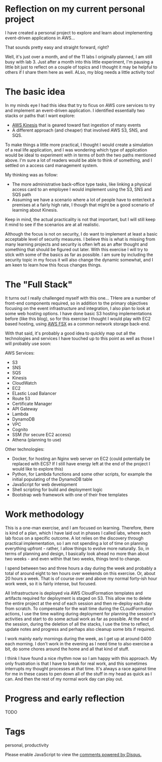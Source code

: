 # Reflection on my current personal project

I have created a personal project to explore and learn about implementing event-driven applications in AWS...

That sounds pretty easy and straight forward, right?

Well, it's just over a month, and of the 11 labs I originally planned, I am still busy with lab 3. Just after a month into this little experiment, I'm pausing a little bit just to reflect on a couple of topics and I thought it may be helpful to others if I share them here as well. ALso, my blog needs a little activity too!

# The basic idea

In my minds eye I had this idea that try to ficus on AWS core services to try and implement an event-driven application. I identified essentially two stacks or paths that I want explore:

* [AWS Kinesis](https://aws.amazon.com/kinesis/) that is geared toward fast ingestion of many events
* A different approach (and cheaper) that involved AWS S3, SNS, and SQS.

To make things a little more practical, I thought I would create a simulation of a real life application, and I was wondering which type of application would be ideal to experiment with in terms of both the two paths mentioned above. I'm sure a lot of readers would be able to think of something, and I settled on a access card management system. 

My thinking was as follow:

* The more administrative back-office type tasks, like linking a physical access card to an employee I would implement using the S3, SNS and SQS path
* Assuming we have a scenario where a lot of people have to enter/exit a premises at a fairly high rate, I though that might be a good scenario of learning about Kinesis.

Keep in mind, the actual practicality is not that important, but I will still keep it mind to see if the scenarios are at all realistic.

Although the focus is not on security, I do want to implement at least a basic acceptable level of security measures. I believe this is what is missing from many learning projects and security is often left as an after thought and something that should be figured out later. With this exercise I will try to stick with some of the basics as far as possible. I am sure by including the security topic in my focus it will also change the dynamic somewhat, and I am keen to learn how this focus changes things.

# The "Full Stack"

It turns out I really challenged myself with this one... THere are a number of front-end components required, so in addition to the primary objectives focusing on the event infrastructure and integration, I also plan to look at some web hosting options. I have done basic S3 hosting implementations before (like this blog), so for this exercise I thought I would play with EC2 based hosting, using [AWS FSX](https://aws.amazon.com/fsx/) as a common network storage back-end.

With that said, it's probably a good idea to quickly map out all the technologies and services I have touched up to this point as well as those I will probably use soon:

AWS Services:

* S3
* SNS
* SQS
* Kinesis
* CloudWatch
* EC2
* ELastic Load Balancer
* Route 53
* Certificate Manager
* API Gateway
* Lambda
* DynamoDB
* VPC
* Cognito
* SSM (for secure EC2 access)
* Athena (planning to use)

Other technologies:

* Docker, for hosting an Nginx web server on EC2 (could potentially be replaced with ECS? If I still have energy left at the end of the project I would like to explore this)
* Python, for Lambda functions and some other scripts, for example the initial populating of the DynamoDB table
* JavaScript for web development
* Shell scripting for build and deployment logic
* Bootstrap web framework with one of their free templates

# Work methodology

This is a one-man exercise, and I am focused on learning. Therefore, there is kind of a plan, which I have laid out in phases I called labs, where each lab focus on a specific outcome. A lot relies on the discovery through practical implementation, so I am not spending a lot of time on planning everything upfront - rather, I allow things to evolve more naturally. So, in terms of planning and design, I basically look ahead no more than about two weeks - and even within that two weeks, things tend to change.

I spend between two and three hours a day during the week and probably a total of around eight to ten hours over weekends on this exercise. Or, about 20 hours a week. That is of course over and above my normal forty-ish hour work week, so it is fairly intense, but focused.

All Infrastructure is deployed via AWS CloudFormation templates and artifacts required for deployment is staged on S3. This allow me to delete the entire project at the end of each session and then re-deploy each day from scratch. To compensate for the wait time during the CLoudFormation actions, I use the time waiting during deployment for planning the session's activities and start to do some actual work as far as possible. At the end of the session, during the deletion of all the stacks, I use the time to reflect, update notes and progress and perhaps also cleanup some bits if required.

I work mainly early mornings during the week, as I get up at around 0400 each morning. I don't work in the evening as I need time to also exercise a bit, do some chores around the home and all that kind of stuff.

I think I have found a nice rhythm now so I am happy with this approach. My only frustration is that I have to break for real work, and this sometimes interrupts my thought processes at that time. It's always a race against time for me in these cases to pen down all of the stuff in my head as quick as I can. And then the rest of my normal work day can play out.

# Progress and early reflection

TODO

# Tags

personal, productivity

<div id="disqus_thread"></div>
<script>
    /**
    *  RECOMMENDED CONFIGURATION VARIABLES: EDIT AND UNCOMMENT THE SECTION BELOW TO INSERT DYNAMIC VALUES FROM YOUR PLATFORM OR CMS.
    *  LEARN WHY DEFINING THESE VARIABLES IS IMPORTANT: https://disqus.com/admin/universalcode/#configuration-variables    */
    /*
    var disqus_config = function () {
    this.page.url = PAGE_URL;  // Replace PAGE_URL with your page's canonical URL variable
    this.page.identifier = PAGE_IDENTIFIER; // Replace PAGE_IDENTIFIER with your page's unique identifier variable
    };
    */
    (function() { // DON'T EDIT BELOW THIS LINE
    var d = document, s = d.createElement('script');
    s.src = 'https://nicc777.disqus.com/embed.js';
    s.setAttribute('data-timestamp', +new Date());
    (d.head || d.body).appendChild(s);
    })();
</script>
<noscript>Please enable JavaScript to view the <a href="https://disqus.com/?ref_noscript">comments powered by Disqus.</a></noscript>